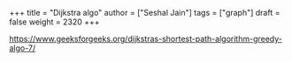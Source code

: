 +++
title = "Dijkstra algo"
author = ["Seshal Jain"]
tags = ["graph"]
draft = false
weight = 2320
+++

<https://www.geeksforgeeks.org/dijkstras-shortest-path-algorithm-greedy-algo-7/>
